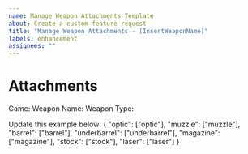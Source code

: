 ```yaml
---
name: Manage Weapon Attachments Template
about: Create a custom feature request
title: "Manage Weapon Attachments - [InsertWeaponName]"
labels: enhancement
assignees: ""
---
```


# Attachments

Game:
Weapon Name:
Weapon Type:

Update this example below:
{
"optic": ["optic"],
"muzzle": ["muzzle"],
"barrel": ["barrel"],
"underbarrel": ["underbarrel"],
"magazine": ["magazine"],
"stock": ["stock"],
"laser": ["laser"]
}
